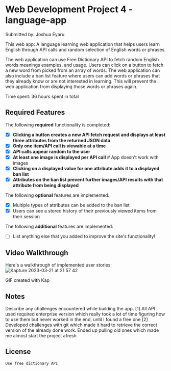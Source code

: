 # Web Development Project 4 - language-app

Submitted by: Joshua Eyaru

This web app: 
A language learning web application that helps users learn English through API calls and random selection of English words or phrases.

The web application can use Free Dictionary API to fetch random English words meanings  examples, and usage. Users can click on a button to fetch a new word from picked from an array of words.
The web application can also include a ban list feature where users can add words or phrases that they already know or are not interested in learning. This will prevent the web application from displaying those words or phrases again.

Time spent: 36 hours spent in total

## Required Features

The following **required** functionality is completed:

- [X] **Clicking a button creates a new API fetch request and displays at least three attributes from the returned JSON data**
- [X] **Only one item/API call is viewable at a time**
- [X] **API calls appear random to the user**
- [X] **At least one image is displayed per API call** # App doesn't work with images
- [X] **Clicking on a displayed value for one attribute adds it to a displayed ban list**
- [X] **Attributes on the ban list prevent further images/API results with that attribute from being displayed**

The following **optional** features are implemented:

- [X] Multiple types of attributes can be added to the ban list
- [X] Users can see a stored history of their previously viewed items from their session

The following **additional** features are implemented:

* [ ] List anything else that you added to improve the site's functionality!

## Video Walkthrough

Here's a walkthrough of implemented user stories:
![Kapture 2023-03-21 at 21 57 42](https://user-images.githubusercontent.com/56198053/226807370-2bff9dc8-2f06-4209-b8ed-b9d50a23ab68.gif)



GIF created with Kap 

## Notes

Describe any challenges encountered while building the app.
[1] All API used required enterprise version which really took a lot of time figuring how to use them but never worked in the end, until I found a free one
[2] Developed challenges with git which made it hard to retrieve the correct version of the already done work. Ended up pulling old ones which made me almost start the project afresh

## License

    Use free dictionary API
